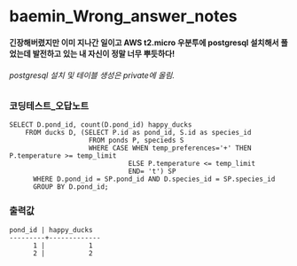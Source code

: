 # baemin_Wrong_answer_notes
#### 긴장해버렸지만 이미 지나간 일이고 AWS t2.micro 우분투에 postgresql 설치해서 풀었는데 발전하고 있는 내 자신이 정말 너무 뿌듯하다!
###### postgresql 설치 및 테이블 생성은 private에 올림.
### 코딩테스트_오답노트

    SELECT D.pond_id, count(D.pond_id) happy_ducks
	    FROM ducks D, (SELECT P.id as pond_id, S.id as species_id
	                    FROM ponds P, specieds S
	                    WHERE CASE WHEN temp_preferences='+' THEN P.temperature >= temp_limit
	                              ELSE P.temperature <= temp_limit
	                              END= 't') SP 
	      WHERE D.pond_id = SP.pond_id AND D.species_id = SP.species_id
	      GROUP BY D.pond_id;

### 출력값
    pond_id | happy_ducks 
    ---------+-------------
          1 |           1
          2 |           2

